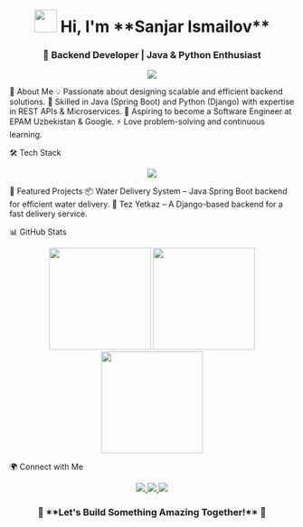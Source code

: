 <h1 align="center"> <img src="https://media.giphy.com/media/hvRJCLFzcasrR4ia7z/giphy.gif" width="40"> Hi, I'm **Sanjar Ismailov** </h1> <h3 align="center"> 🚀 Backend Developer | Java & Python Enthusiast </h3> <p align="center"> <img src="https://readme-typing-svg.herokuapp.com?font=Fira+Code&size=22&pause=1000&color=F7941E&center=true&vCenter=true&width=600&lines=Backend+Developer+%7C+Java+%26+Python;Spring+Boot+%7C+Django+%7C+REST+APIs;Building+Scalable+Backend+Solutions;Aspiring+Software+Engineer+at+EPAM+%26+Google" /> </p>
🚀 About Me
💡 Passionate about designing scalable and efficient backend solutions.
📌 Skilled in Java (Spring Boot) and Python (Django) with expertise in REST APIs & Microservices.
🎯 Aspiring to become a Software Engineer at EPAM Uzbekistan & Google.
⚡ Love problem-solving and continuous learning.

🛠 Tech Stack
<p align="center"> <img src="https://skillicons.dev/icons?i=java,spring,python,django,postgres,docker,git,aws" /> </p>
📌 Featured Projects
📦 Water Delivery System – Java Spring Boot backend for efficient water delivery.
🚀 Tez Yetkaz – A Django-based backend for a fast delivery service.

📊 GitHub Stats
<p align="center"> <img src="https://github-readme-stats.vercel.app/api?username=SanjarIsmailov&show_icons=true&theme=tokyonight" height="180" /> <img src="https://github-readme-streak-stats.herokuapp.com/?user=SanjarIsmailov&theme=tokyonight" height="180" /> <img src="https://github-readme-stats.vercel.app/api/top-langs/?username=SanjarIsmailov&layout=compact&theme=tokyonight" height="180" /> </p>
🌍 Connect with Me
<p align="center"> <a href="https://www.linkedin.com/in/sanjar-ismailov-931479302/" target="_blank"> <img src="https://img.shields.io/badge/LinkedIn-0A66C2?style=for-the-badge&logo=linkedin&logoColor=white" /> </a> <a href="https://t.me/IsmailovSanjar" target="_blank"> <img src="https://img.shields.io/badge/Telegram-26A5E4?style=for-the-badge&logo=telegram&logoColor=white" /> </a> <a href="https://github.com/SanjarIsmailov" target="_blank"> <img src="https://img.shields.io/badge/GitHub-100000?style=for-the-badge&logo=github&logoColor=white" /> </a> </p>
<h3 align="center">🚀 **Let's Build Something Amazing Together!** 🚀</h3>
